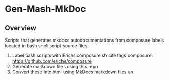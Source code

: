 # Gen-Mash-MkDoc

## Overview
Scripts that generates mkdocs autodocumentations from composure labels located in bash shell script source files.

1. Label bash scripts with Erichs composure.sh cite tags
    composure: https://github.com/erichs/composure
2. Generate markdown files using this repo
3. Convert these into html using MkDocs markdown files an